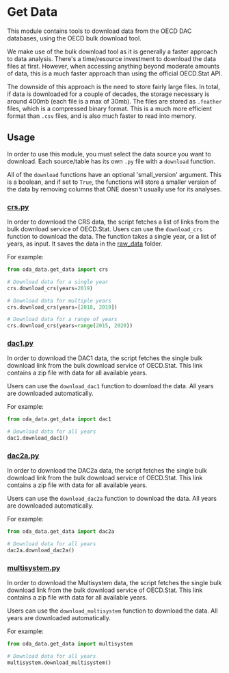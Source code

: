 # Get Data

This module contains tools to download data from the OECD DAC databases, using the OECD bulk download tool.

We make use of the bulk download tool as it is generally a faster approach to data analysis. There's a time/resource
investment to download the data files at first. However, when accessing anything beyond moderate amounts of data, 
this is a much faster approach than using the official OECD.Stat API.

The downside of this approach is the need to store fairly large files. In total, if data is downloaded for a couple of
decades, the storage necessary is around 400mb (each file is a max of 30mb).
The files are stored as `.feather` files, which is a compressed binary format. 
This is a much more efficient format than `.csv` files, and is also much faster to read into memory.

## Usage
In order to use this module, you must select the data source you want to download. Each source/table has its own
`.py` file with a `download` function.

All of the `download` functions have an optional 'small_version' argument. This is a boolean, and if set to `True`,
the functions will store a smaller version of the data by removing columns that ONE doesn't usually use for its analyses.

### [crs.py](crs.py)
In order to download the CRS data, the script fetches a list of links from the bulk download service of OECD.Stat.
Users can use the `download_crs` function to download the data. The function takes a single year, or a list of years,
as input. It saves the data in the [raw_data](../.././raw_data) folder.

For example:

```python
from oda_data.get_data import crs

# Download data for a single year
crs.download_crs(years=2019)

# Download data for multiple years
crs.download_crs(years=[2018, 2019])

# Download data for a range of years
crs.download_crs(years=range(2015, 2020))
```

### [dac1.py](dac1.py)
In order to download the DAC1 data, the script fetches the single bulk download link from the bulk download service of OECD.Stat.
This link contains a zip file with data for all available years.

Users can use the `download_dac1` function to download the data. All years are downloaded automatically.

For example:

```python
from oda_data.get_data import dac1

# Download data for all years
dac1.download_dac1()
```

### [dac2a.py](dac2a.py)
In order to download the DAC2a data, the script fetches the single bulk download link from the bulk download service of OECD.Stat.
This link contains a zip file with data for all available years.

Users can use the `download_dac2a` function to download the data. All years are downloaded automatically.

For example:

```python
from oda_data.get_data import dac2a

# Download data for all years
dac2a.download_dac2a()
```


### [multisystem.py](multisystem.py)
In order to download the Multisystem data, the script fetches the single bulk download link from the bulk download service of OECD.Stat.
This link contains a zip file with data for all available years.

Users can use the `download_multisystem` function to download the data. All years are downloaded automatically.

For example:

```python
from oda_data.get_data import multisystem

# Download data for all years
multisystem.download_multisystem()
```